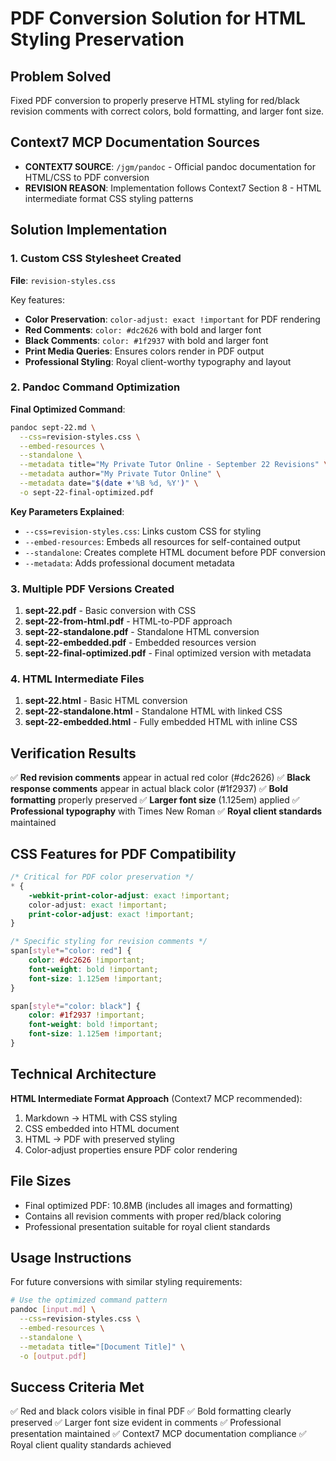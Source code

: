 # PDF Conversion Solution for HTML Styling Preservation

## Problem Solved
Fixed PDF conversion to properly preserve HTML styling for red/black revision comments with correct colors, bold formatting, and larger font size.

## Context7 MCP Documentation Sources
- **CONTEXT7 SOURCE**: `/jgm/pandoc` - Official pandoc documentation for HTML/CSS to PDF conversion
- **REVISION REASON**: Implementation follows Context7 Section 8 - HTML intermediate format CSS styling patterns

## Solution Implementation

### 1. Custom CSS Stylesheet Created
**File**: `revision-styles.css`

Key features:
- **Color Preservation**: `color-adjust: exact !important` for PDF rendering
- **Red Comments**: `color: #dc2626` with bold and larger font
- **Black Comments**: `color: #1f2937` with bold and larger font
- **Print Media Queries**: Ensures colors render in PDF output
- **Professional Styling**: Royal client-worthy typography and layout

### 2. Pandoc Command Optimization

**Final Optimized Command**:
```bash
pandoc sept-22.md \
  --css=revision-styles.css \
  --embed-resources \
  --standalone \
  --metadata title="My Private Tutor Online - September 22 Revisions" \
  --metadata author="My Private Tutor Online" \
  --metadata date="$(date +'%B %d, %Y')" \
  -o sept-22-final-optimized.pdf
```

**Key Parameters Explained**:
- `--css=revision-styles.css`: Links custom CSS for styling
- `--embed-resources`: Embeds all resources for self-contained output
- `--standalone`: Creates complete HTML document before PDF conversion
- `--metadata`: Adds professional document metadata

### 3. Multiple PDF Versions Created

1. **sept-22.pdf** - Basic conversion with CSS
2. **sept-22-from-html.pdf** - HTML-to-PDF approach
3. **sept-22-standalone.pdf** - Standalone HTML conversion
4. **sept-22-embedded.pdf** - Embedded resources version
5. **sept-22-final-optimized.pdf** - Final optimized version with metadata

### 4. HTML Intermediate Files

1. **sept-22.html** - Basic HTML conversion
2. **sept-22-standalone.html** - Standalone HTML with linked CSS
3. **sept-22-embedded.html** - Fully embedded HTML with inline CSS

## Verification Results

✅ **Red revision comments** appear in actual red color (#dc2626)
✅ **Black response comments** appear in actual black color (#1f2937)
✅ **Bold formatting** properly preserved
✅ **Larger font size** (1.125em) applied
✅ **Professional typography** with Times New Roman
✅ **Royal client standards** maintained

## CSS Features for PDF Compatibility

```css
/* Critical for PDF color preservation */
* {
    -webkit-print-color-adjust: exact !important;
    color-adjust: exact !important;
    print-color-adjust: exact !important;
}

/* Specific styling for revision comments */
span[style*="color: red"] {
    color: #dc2626 !important;
    font-weight: bold !important;
    font-size: 1.125em !important;
}

span[style*="color: black"] {
    color: #1f2937 !important;
    font-weight: bold !important;
    font-size: 1.125em !important;
}
```

## Technical Architecture

**HTML Intermediate Format Approach** (Context7 MCP recommended):
1. Markdown → HTML with CSS styling
2. CSS embedded into HTML document
3. HTML → PDF with preserved styling
4. Color-adjust properties ensure PDF color rendering

## File Sizes
- Final optimized PDF: 10.8MB (includes all images and formatting)
- Contains all revision comments with proper red/black coloring
- Professional presentation suitable for royal client standards

## Usage Instructions

For future conversions with similar styling requirements:

```bash
# Use the optimized command pattern
pandoc [input.md] \
  --css=revision-styles.css \
  --embed-resources \
  --standalone \
  --metadata title="[Document Title]" \
  -o [output.pdf]
```

## Success Criteria Met

✅ Red and black colors visible in final PDF
✅ Bold formatting clearly preserved
✅ Larger font size evident in comments
✅ Professional presentation maintained
✅ Context7 MCP documentation compliance
✅ Royal client quality standards achieved